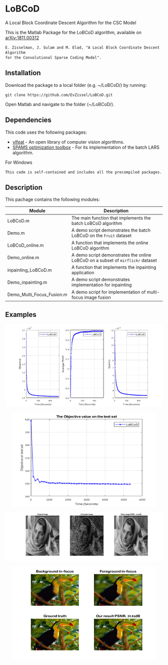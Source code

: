 # LoBCoD
A Local Block Coordinate Descent Algorithm for the CSC Model

This is the Matlab Package for the LoBCoD algorithm, available on [arXiv:1811.00312](https://arxiv.org/abs/1811.00312)
```
E. Zisselman, J. Sulam and M. Elad, "A Local Block Coordinate Descent Algorithm
for the Convolutional Sparse Coding Model". 
``` 

## Installation

Download the package to a local folder (e.g. ~/LoBCoD/) by running: 
```console
git clone https://github.com/EvZissel/LoBCoD.git
```

Open Matlab and navigate to the folder (~/LoBCoD/).

## Dependencies

This code uses the following packages: 
* [vlfeat](https://github.com/vlfeat/vlfeat) - An open library of computer vision algorithms.
* [SPAMS optimization toolbox](http://spams-devel.gforge.inria.fr/) - For its implementation of the batch LARS algorithm.

For Windows
```
This code is self-contained and includes all the precompiled packages.
```

## Description
This pachage contains the following modules:

| Module                    | Description 
|---------------------------|---
| LoBCoD.m                  | The main function that implements the batch LoBCoD algorithm 
| Demo.m                    | A demo script demonstrates the batch LoBCoD on the `Fruit` dataset 
| LoBCoD_online.m           | A function that implements the online LoBCoD algorithm 
| Demo_online.m             | A demo script demonstrates the online LoBCoD on a subset of `mirflickr` dataset 
| inpainting_LoBCoD.m       | A function that implements the inpainting application 
| Demo_inpainting.m         | A demo script demonstrates implementation for inpainting 
| Demo_Multi_Focus_Fusion.m | A demo script for implementation of multi-focus image fusion 


## Examples
![Figure 1](./batch_training_set.png)

<p align="center">
  <img width="460" height="300" src="./Online_test_set.png">
</p>

![Figure 3](./inpainting.png)

<p align="center">
  <img width="460" height="300" src="./bird.png">
</p>

